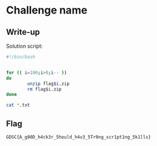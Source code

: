 # Challenge name

## Write-up

Solution script:

```bash
#!/bin/bash


for (( i=100;i>0;i-- ))
do
        unzip flag$i.zip
        rm flag$i.zip
done

cat *.txt
```



## Flag

`GDSC{A_g00D_h4ck3r_5hould_h4v3_5Tr0ng_scr1pt1ng_5k1lls}`
